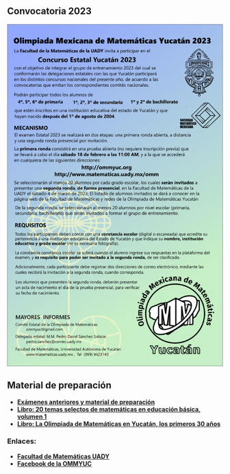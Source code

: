 ## Convocatoria 2023

[![Convocatoria 2023](archivo/2023/convocatoria2023.png)](archivo/2023/convocatoria-2023.pdf)

## Material de preparación

* **[Exámenes anteriores y material de preparación](https://intranet.matematicas.uady.mx/omm/materiales)**
* **[Libro: 20 temas selectos de matemáticas en educación básica, volumen 1](https://libreria.uady.mx/products/veinte-temas-selectos-de-matematicas-en-educacion-basica-volumen-i?_pos=2&_sid=377d6fe44&_ss=r)**
* **[Libro: La Olimpiada de Matemáticas en Yucatán, los primeros 30 años](https://libreria.uady.mx/products/la-olimpiada-mexicana-de-matematicas-en-yucatan?_pos=1&_sid=02a776b67&_ss=r)**


### Enlaces:

* **[Facultad de Matemáticas UADY](https://intranet.matematicas.uady.mx/omm/)**
* **[Facebook de la OMMYUC](https://www.facebook.com/OMMYucatan)**
